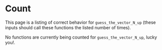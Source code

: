 
# Count

This page is a listing of correct behavior for `guess_the_vector_N_up` (these inputs should call these functions the listed number of times).


No functions are currently being counted for `guess_the_vector_N_up`, lucky you!.


